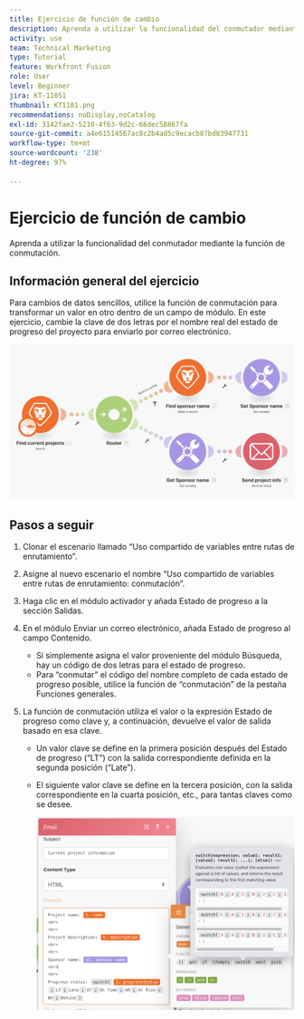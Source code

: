```yaml
---
title: Ejercicio de función de cambio
description: Aprenda a utilizar la funcionalidad del conmutador mediante la función de conmutación.
activity: use
team: Technical Marketing
type: Tutorial
feature: Workfront Fusion
role: User
level: Beginner
jira: KT-11051
thumbnail: KT1101.png
recommendations: noDisplay,noCatalog
exl-id: 3142fae2-5210-4f63-9d2c-66dec58867fa
source-git-commit: a4e61514567ac8c2b4ad5c9ecacb87bd83947731
workflow-type: tm+mt
source-wordcount: '238'
ht-degree: 97%

---
```


# Ejercicio de función de cambio

Aprenda a utilizar la funcionalidad del conmutador mediante la función de conmutación.

## Información general del ejercicio

Para cambios de datos sencillos, utilice la función de conmutación para transformar un valor en otro dentro de un campo de módulo. En este ejercicio, cambie la clave de dos letras por el nombre real del estado de progreso del proyecto para enviarlo por correo electrónico.

![Imagen 1 de la Función de cambio](../12-exercises/assets/switch-function-walkthrough-1.png)

## Pasos a seguir

1. Clonar el escenario llamado “Uso compartido de variables entre rutas de enrutamiento”.
1. Asigne al nuevo escenario el nombre “Uso compartido de variables entre rutas de enrutamiento: conmutación”.
1. Haga clic en el módulo activador y añada Estado de progreso a la sección Salidas.
1. En el módulo Enviar un correo electrónico, añada Estado de progreso al campo Contenido.

   + Si simplemente asigna el valor proveniente del módulo Búsqueda, hay un código de dos letras para el estado de progreso.
   + Para “conmutar” el código del nombre completo de cada estado de progreso posible, utilice la función de “conmutación” de la pestaña Funciones generales.

1. La función de conmutación utiliza el valor o la expresión Estado de progreso como clave y, a continuación, devuelve el valor de salida basado en esa clave.

   + Un valor clave se define en la primera posición después del Estado de progreso (“LT”) con la salida correspondiente definida en la segunda posición (“Late”).
   + El siguiente valor clave se define en la tercera posición, con la salida correspondiente en la cuarta posición, etc., para tantas claves como se desee.

     ![Imagen 2 de la Función de cambio](../12-exercises/assets/switch-function-walkthrough-2.png)
